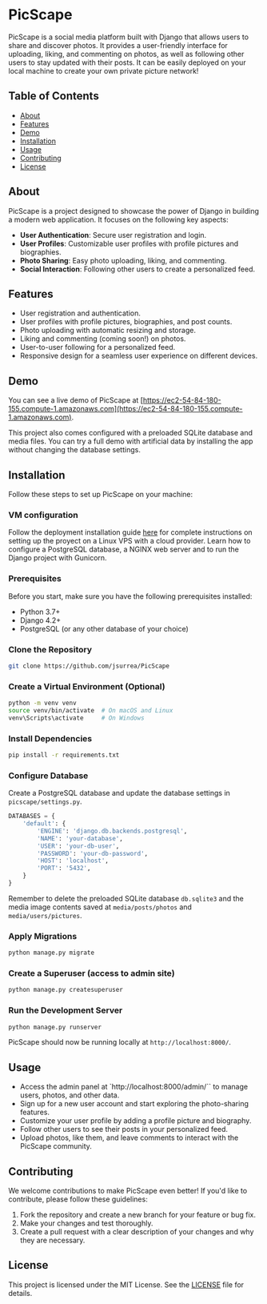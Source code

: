 # PicScape

PicScape is a social media platform built with Django that allows users to share and discover photos. It provides a user-friendly interface for uploading, liking, and commenting on photos, as well as following other users to stay updated with their posts. It can be easily deployed on your local machine to create your own private picture network!

## Table of Contents

- [About](#about)
- [Features](#features)
- [Demo](#demo)
- [Installation](#installation)
- [Usage](#usage)
- [Contributing](#contributing)
- [License](#license)

## About

PicScape is a project designed to showcase the power of Django in building a modern web application. It focuses on the following key aspects:

- **User Authentication**: Secure user registration and login.
- **User Profiles**: Customizable user profiles with profile pictures and biographies.
- **Photo Sharing**: Easy photo uploading, liking, and commenting.
- **Social Interaction**: Following other users to create a personalized feed.

## Features

- User registration and authentication.
- User profiles with profile pictures, biographies, and post counts.
- Photo uploading with automatic resizing and storage.
- Liking and commenting (coming soon!) on photos.
- User-to-user following for a personalized feed.
- Responsive design for a seamless user experience on different devices.

## Demo

You can see a live demo of PicScape at [https://ec2-54-84-180-155.compute-1.amazonaws.com](https://ec2-54-84-180-155.compute-1.amazonaws.com).

This project also comes configured with a preloaded SQLite database and media files. You can try a full demo with artificial data by installing the app without changing the database settings.

## Installation

Follow these steps to set up PicScape on your machine:

### VM configuration

Follow the deployment installation guide [here](deployment.md) for complete instructions on setting up the proyect on a Linux VPS with a cloud provider. Learn how to configure a PostgreSQL database, a NGINX web server and to run the Django project with Gunicorn.

### Prerequisites

Before you start, make sure you have the following prerequisites installed:

- Python 3.7+
- Django 4.2+
- PostgreSQL (or any other database of your choice)

### Clone the Repository

```bash
git clone https://github.com/jsurrea/PicScape
```

### Create a Virtual Environment (Optional)

```bash
python -m venv venv
source venv/bin/activate  # On macOS and Linux
venv\Scripts\activate     # On Windows
```

### Install Dependencies

```bash
pip install -r requirements.txt
```

### Configure Database

Create a PostgreSQL database and update the database settings in `picscape/settings.py`.

```python
DATABASES = {
    'default': {
        'ENGINE': 'django.db.backends.postgresql',
        'NAME': 'your-database',
        'USER': 'your-db-user',
        'PASSWORD': 'your-db-password',
        'HOST': 'localhost',
        'PORT': '5432',
    }
}
```

Remember to delete the preloaded SQLite database `db.sqlite3` and the media image contents saved at `media/posts/photos` and `media/users/pictures`.

### Apply Migrations

```bash
python manage.py migrate
```

### Create a Superuser (access to admin site)

```bash
python manage.py createsuperuser
```

### Run the Development Server

```bash
python manage.py runserver
```

PicScape should now be running locally at `http://localhost:8000/`.

## Usage

- Access the admin panel at `http://localhost:8000/admin/`` to manage users, photos, and other data.
- Sign up for a new user account and start exploring the photo-sharing features.
- Customize your user profile by adding a profile picture and biography.
- Follow other users to see their posts in your personalized feed.
- Upload photos, like them, and leave comments to interact with the PicScape community.

## Contributing
We welcome contributions to make PicScape even better! If you'd like to contribute, please follow these guidelines:

1. Fork the repository and create a new branch for your feature or bug fix.
2. Make your changes and test thoroughly.
3. Create a pull request with a clear description of your changes and why they are necessary.

## License

This project is licensed under the MIT License. See the [LICENSE](LICENSE) file for details.
